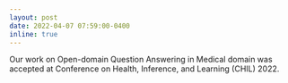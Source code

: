 ```yaml
---
layout: post
date: 2022-04-07 07:59:00-0400
inline: true
---
```

Our work on Open-domain Question Answering in Medical domain was accepted at Conference on Health, Inference, and Learning (CHIL) 2022.
